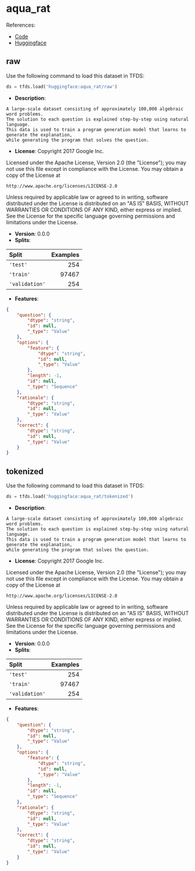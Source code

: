 # aqua_rat

References:

*   [Code](https://github.com/huggingface/datasets/blob/master/datasets/aqua_rat)
*   [Huggingface](https://huggingface.co/datasets/aqua_rat)


## raw


Use the following command to load this dataset in TFDS:

```python
ds = tfds.load('huggingface:aqua_rat/raw')
```

*   **Description**:

```
A large-scale dataset consisting of approximately 100,000 algebraic word problems. 
The solution to each question is explained step-by-step using natural language. 
This data is used to train a program generation model that learns to generate the explanation, 
while generating the program that solves the question.
```

*   **License**: Copyright 2017 Google Inc.

Licensed under the Apache License, Version 2.0 (the "License");
you may not use this file except in compliance with the License.
You may obtain a copy of the License at

    http://www.apache.org/licenses/LICENSE-2.0

Unless required by applicable law or agreed to in writing, software
distributed under the License is distributed on an "AS IS" BASIS,
WITHOUT WARRANTIES OR CONDITIONS OF ANY KIND, either express or implied.
See the License for the specific language governing permissions and
limitations under the License.

*   **Version**: 0.0.0
*   **Splits**:

Split  | Examples
:----- | -------:
`'test'` | 254
`'train'` | 97467
`'validation'` | 254

*   **Features**:

```json
{
    "question": {
        "dtype": "string",
        "id": null,
        "_type": "Value"
    },
    "options": {
        "feature": {
            "dtype": "string",
            "id": null,
            "_type": "Value"
        },
        "length": -1,
        "id": null,
        "_type": "Sequence"
    },
    "rationale": {
        "dtype": "string",
        "id": null,
        "_type": "Value"
    },
    "correct": {
        "dtype": "string",
        "id": null,
        "_type": "Value"
    }
}
```



## tokenized


Use the following command to load this dataset in TFDS:

```python
ds = tfds.load('huggingface:aqua_rat/tokenized')
```

*   **Description**:

```
A large-scale dataset consisting of approximately 100,000 algebraic word problems. 
The solution to each question is explained step-by-step using natural language. 
This data is used to train a program generation model that learns to generate the explanation, 
while generating the program that solves the question.
```

*   **License**: Copyright 2017 Google Inc.

Licensed under the Apache License, Version 2.0 (the "License");
you may not use this file except in compliance with the License.
You may obtain a copy of the License at

    http://www.apache.org/licenses/LICENSE-2.0

Unless required by applicable law or agreed to in writing, software
distributed under the License is distributed on an "AS IS" BASIS,
WITHOUT WARRANTIES OR CONDITIONS OF ANY KIND, either express or implied.
See the License for the specific language governing permissions and
limitations under the License.

*   **Version**: 0.0.0
*   **Splits**:

Split  | Examples
:----- | -------:
`'test'` | 254
`'train'` | 97467
`'validation'` | 254

*   **Features**:

```json
{
    "question": {
        "dtype": "string",
        "id": null,
        "_type": "Value"
    },
    "options": {
        "feature": {
            "dtype": "string",
            "id": null,
            "_type": "Value"
        },
        "length": -1,
        "id": null,
        "_type": "Sequence"
    },
    "rationale": {
        "dtype": "string",
        "id": null,
        "_type": "Value"
    },
    "correct": {
        "dtype": "string",
        "id": null,
        "_type": "Value"
    }
}
```


